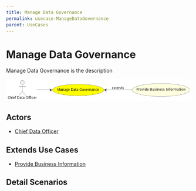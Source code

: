 ```yaml
---
title: Manage Data Governance
permalink: usecase-ManageDataGovernance
parent: UseCases
---
```

# Manage Data Governance

Manage Data Governance is the description

![Activities Diagram](./Activities.png)

## Actors

* [Chief Data Officer](actor-chiefdataofficer)





## Extends Use Cases

* [Provide Business Information](usecase-ProvideBusinessInformation)







## Detail Scenarios





